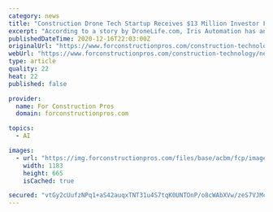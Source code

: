 ```yaml
---
category: news
title: "Construction Drone Tech Startup Receives $13 Million Investor Funding"
excerpt: "According to a story by DroneLife.com, Iris Automation has announced $13 million in Series B funding. Iris develops advanced detection systems that bolster Detect-and-Avoid (DAA) capabilities which, in turn, enable safer commercial drone operations."
publishedDateTime: 2020-12-16T22:03:00Z
originalUrl: "https://www.forconstructionpros.com/construction-technology/news/21207241/construction-drone-tech-startup-receives-13-million-investor-funding"
webUrl: "https://www.forconstructionpros.com/construction-technology/news/21207241/construction-drone-tech-startup-receives-13-million-investor-funding"
type: article
quality: 22
heat: 22
published: false

provider:
  name: For Construction Pros
  domain: forconstructionpros.com

topics:
  - AI

images:
  - url: "https://img.forconstructionpros.com/files/base/acbm/fcp/image/2020/12/16x9/Iris_Automation_funding.5fda7ed3eb20c.5fda7eea747b2.png?auto=format&fit=max&w=1200"
    width: 1183
    height: 665
    isCached: true

secured: "vtGy2cUufzNPq1+aS42auqxTNT31u4S7tqK0UNTOnP/o8cWAbXVw/zeS7VJMcY6Dfl4IFn4JfSfzgb8lRhTm4DHGAaxfO+6UzDSnQaf8VyrFo3jUn6JBeNPTjjZtJ9dZhjN5IggaLvaJelhTvLm3tx5hlvVabKKbjGRqyX8XVd+xPksAMBTxaXecvdA39nImvgWAYdIMFRpxpFCaUN/4unEPaVH4uZQ9eXl87/uy8HKLB0LIeqd+ZwLywRlCFN/5zALLbjRz7IErz7KmvQHsVmXSFucYc6qn4AU6rpqPGIdzV3YY7MRvdmWQw71Xy9fh3EXY5sn9UfOcAxWSoJ+yKQSi6z63Qh7kRWpi1Wr1DSM=;f+vi6WZvFwuvEY77WQipzQ=="
---
```


